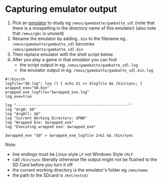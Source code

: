 # Capturing emulator output

1. Pick an [emulator](https://github.com/nk64/GT4286/blob/main/Emulators.md) to study eg ```/emus/gamebatte/gambatte_sdl``` (note that there is a misspelling in the directory name of this emulator) (also note that ```/emus/gbc``` is unused)
2. Rename the emulator by adding ```.bin``` to the filename eg. ```/emus/gamebatte/gambatte_sdl``` becomes ```/emus/gamebatte/gambatte_sdl.bin```
3. Then replace emulator with the shell script below.
4. After you play a game in that emulator you can find
    - the script output in eg. ```/emus/gamebatte/gambatte_sdl.log```
    - the emulator output in eg. ```/emus/gamebatte/gambatte_sdl.bin.log```

```
#!/bin/sh
logfile="$0.log"; log () { echo $1 >> $logfile && /bin/sync; }
wrapped_exe="$0.bin"
wrapped_exe_logfile="$wrapped_exe.log"
log_exe=true

log "---------------------------------------------------"
log "Arg0: $0"
log "ArgAll: $@"
log "Current Working Directory: $PWD"
log "Wrapped Exe: $wrapped_exe"
log "Executing wrapped exe: $wrapped_exe"

$wrapped_exe "$@" > $wrapped_exe_logfile 2>&1 && /bin/sync
```


Note:
* line endings must be Linux style ```LF``` not Windows Style ```CRLF```
* call ```/bin/sync``` liberally otherwise file output might not be flushed to the SD Card before you turn it off
* the current working directory is the emulator's folder eg ```/emu/mame```
* the path to the SDcard is ```/mnt/extsd/```
